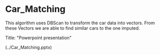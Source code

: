 # Car_Matching

This algorithm uses DBScan to transform the car data into vectors.  From these Vectors we are able to find similar cars to the one imputed.  

Title: "Powerpoint presentation"

(../Car_Matching.pptx)



